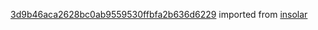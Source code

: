 [3d9b46aca2628bc0ab9559530ffbfa2b636d6229](https://github.com/insolar/insolar/commit/3d9b46aca2628bc0ab9559530ffbfa2b636d6229) imported from [insolar](https://github.com/insolar/insolar)
